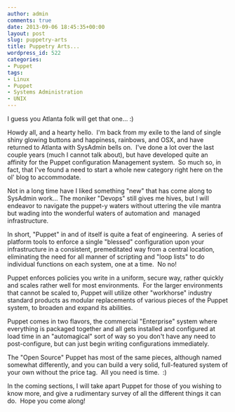 ```yaml
---
author: admin
comments: true
date: 2013-09-06 18:45:35+00:00
layout: post
slug: puppetry-arts
title: Puppetry Arts...
wordpress_id: 522
categories:
- Puppet
tags:
- Linux
- Puppet
- Systems Administration
- UNIX
---
```


I guess you Atlanta folk will get that one... :)

Howdy all, and a hearty hello.  I'm back from my exile to the land of single shiny glowing buttons and happiness, rainbows, and OSX, and have returned to Atlanta with SysAdmin bells on.  I've done a lot over the last couple years (much I cannot talk about), but have developed quite an affinity for the Puppet configuration Management system.  So much so, in fact, that I've found a need to start a whole new category right here on the ol' blog to accommodate.

Not in a long time have I liked something "new" that has come along to SysAdmin work... The moniker "Devops" still gives me hives, but I will endeavor to navigate the puppet-y waters without uttering the vile mantra but wading into the wonderful waters of automation and  managed infrastructure.

In short, "Puppet" in and of itself is quite a feat of engineering.  A series of platform tools to enforce a single "blessed" configuration upon your infrastructure in a consistent, premeditated way from a central location, eliminating the need for all manner of scripting and "loop lists" to do individual functions on each system, one at a time.  No no!

Puppet enforces policies you write in a uniform, secure way, rather quickly and scales rather well for most environments.  For the larger environments that cannot be scaled to, Puppet will utilize other "workhorse" industry standard products as modular replacements of various pieces of the Puppet system, to broaden and expand its abilities.

Puppet comes in two flavors, the commercial "Enterprise" system where everything is packaged together and all gets installed and configured at load time in an "automagical" sort of way so you don't have any need to post-configure, but can just begin writing configurations immediately.

The "Open Source" Puppet has most of the same pieces, although named somewhat differently, and you can build a very solid, full-featured system of your own without the price tag.  All you need is time.  :)

In the coming sections, I will take apart Puppet for those of you wishing to know more, and give a rudimentary survey of all the different things it can do.  Hope you come along!
